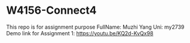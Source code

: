 # W4156-Connect4
This repo is for assignment purpose
FullName: Muzhi Yang
Uni: my2739
Demo link for Assignment 1: https://youtu.be/KQ2d-KvQx98
